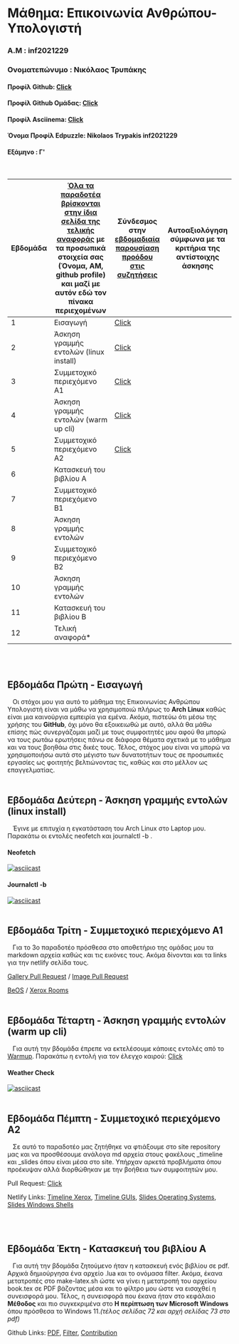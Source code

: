 # Μάθημα: Επικοινωνία Ανθρώπου-Υπολογιστή

### Α.Μ : inf2021229

### Ονοματεπώνυμο : Νικόλαος Τρυπάκης

#### Προφίλ Github: [Click](https://github.com/inf2021229)

#### Προφίλ Github Ομάδας: [Click](https://github.com/ContattoContare)

#### Προφίλ Asciinema: [Click](https://asciinema.org/~inf2021229)

#### Όνομα Προφίλ Edpuzzle: Nikolaos Trypakis inf2021229

#### Εξάμηνο : Γ'

<br />

| Εβδομάδα | [Όλα τα παραδοτέα βρίσκονται στην ίδια σελίδα της τελικής αναφοράς](https://courses-ionio.github.io/help/deliverables/) με τα προσωπικά στοιχεία σας (Όνομα, ΑΜ, github profile) και μαζί με αυτόν εδώ τον πίνακα περιεχομένων | Σύνδεσμος στην [εβδομαδιαία παρουσίαση προόδου στις συζητήσεις](https://github.com/courses-ionio/help/discussions/categories/show-and-tell) | Αυτοαξιολόγηση σύμφωνα με τα κριτήρια της αντίστοιχης άσκησης |
| --- | --- | --- | --- |
| 1 | Εισαγωγή| [Click](https://github.com/courses-ionio/help/discussions/907) | |
| 2 | Άσκηση γραμμής εντολών (linux install) | [Click](https://github.com/courses-ionio/help/discussions/1075) | |
| 3 | Συμμετοχικό περιεχόμενο A1 | [Click](https://github.com/courses-ionio/help/discussions/1189) | |
| 4 | Άσκηση γραμμής εντολών (warm up cli) | [Click](https://github.com/courses-ionio/help/discussions/1347) | |
| 5 | Συμμετοχικό περιεχόμενο A2 | [Click](https://github.com/courses-ionio/help/discussions/1465) | |
| 6 | Κατασκευή του βιβλίου Α | | |
| 7 | Συμμετοχικό περιεχόμενο B1 | | |
| 8 | Άσκηση γραμμής εντολών | | |
| 9 | Συμμετοχικό περιεχόμενο B2 | | |
| 10 | Άσκηση γραμμής εντολών | | |
| 11 | Κατασκευή του βιβλίου Β | | |
| 12 | Τελική αναφορά* | | |


<br /><br />


## Εβδομάδα Πρώτη - Εισαγωγή

&nbsp;&nbsp;&nbsp;Οι στόχοι μου για αυτό το μάθημα της Επικοινωνίας Ανθρώπου Υπολογιστή είναι να μάθω να χρησιμοποιώ πλήρως το **Arch Linux** καθώς είναι μια καινούργια εμπειρία για εμένα. Ακόμα, πιστεύω ότι μέσω της χρήσης του **GitHub**, όχι μόνο θα εξοικειωθώ με αυτό, αλλά θα μάθω επίσης πώς συνεργάζομαι μαζί με τους συμφοιτητές μου αφού θα μπορώ να τους ρωτάω ερωτήσεις πάνω σε διάφορα θέματα σχετικά με το μάθημα και να τους βοηθάω στις δικές τους. Τέλος, στόχος μου είναι να μπορώ να χρησιμοποιήσω αυτά στο μέγιστο των δυνατοτήτων τους σε προσωπικές εργασίες ως φοιτητής βελτιώνοντας τις, καθώς και στο μέλλον ως επαγγελματίας. 
<br /><br /> 
## Εβδομάδα Δεύτερη - Άσκηση γραμμής εντολών (linux install)

&nbsp;&nbsp;&nbsp;Έγινε με επιτυχία η εγκατάσταση του Arch Linux στο Laptop μου. Παρακάτω οι εντολές neofetch και journalctl -b .
#### Neofetch
[![asciicast](https://asciinema.org/a/zsxJENp82U8YMmuD64Cjjgxl1.svg)](https://asciinema.org/a/zsxJENp82U8YMmuD64Cjjgxl1)
#### Journalctl -b
[![asciicast](https://asciinema.org/a/LnLguFpOPayrnnzHO9l2mG0kB.svg)](https://asciinema.org/a/LnLguFpOPayrnnzHO9l2mG0kB)
<br /><br /> 
## Εβδομάδα Τρίτη - Συμμετοχικό περιεχόμενο A1

&nbsp;&nbsp;&nbsp;Για το 3ο παραδοτέο πρόσθεσα στο αποθετήριο της ομάδας μου τα markdown αρχεία καθώς και τις εικόνες τους. Ακόμα δίνονται και τα links για την netlify σελίδα τους.

[Gallery Pull Request](https://github.com/ContattoContare/_gallery/pull/1) / [Image Pull Request](https://github.com/ContattoContare/images/pull/1)

[BeOS](https://inf2021229.netlify.app/gallery/beos/) / [Xerox Rooms](https://inf2021229.netlify.app/gallery/xerox-rooms/)
<br /><br /> 
## Εβδομάδα Τέταρτη - Άσκηση γραμμής εντολών (warm up cli)

&nbsp;&nbsp;&nbsp;Για αυτή την βδομάδα έπρεπε να εκτελέσουμε κάποιες εντολές από το [Warmup](https://github.com/epidrome/dokey#warmup). Παρακάτω η εντολή για τον έλεγχο καιρού: [Click](https://asciinema.org/a/WYQ20HIDrUNxasEkYFPl5921y)
#### Weather Check
[![asciicast](https://asciinema.org/a/WYQ20HIDrUNxasEkYFPl5921y.svg)](https://asciinema.org/a/WYQ20HIDrUNxasEkYFPl5921y)
<br /><br /> 
## Εβδομάδα Πέμπτη - Συμμετοχικό περιεχόμενο A2

&nbsp;&nbsp;&nbsp;Σε αυτό το παραδοτέο μας ζητήθηκε να φτιάξουμε στο site repository μας και να προσθέσουμε ανάλογα md αρχεία στους φακέλους _timeline και _slides όπου είναι μέσα στο site. Υπήρχαν αρκετά προβλήματα όπου προέκυψαν αλλά διορθώθηκαν με την βοήθεια των συμφοιτητών μου.

Pull Request: 
[Click](https://github.com/ContattoContare/site/pull/1)

Netlify Links:
[Timeline Xerox](https://inf2021229.netlify.app/timeline/evolution-of-xerox-corp/),
[Timeline GUIs](https://inf2021229.netlify.app/timeline/gui/),
[Slides Operating Systems](https://inf2021229.netlify.app/slides/operating-systems/),
[Slides Windows Shells](https://inf2021229.netlify.app/slides/windows-shells/)

<br /><br /> 
## Εβδομάδα Έκτη - Κατασκευή του βιβλίου Α

&nbsp;&nbsp;&nbsp;Για αυτή την βδομάδα ζητούμενο ήταν η κατασκευή ενός βιβλίου σε pdf. Αρχικά δημιούργησα ένα αρχείο .lua και το ονόμασα filter. Ακόμα, έκανα μετατροπές στο make-latex.sh ώστε να γίνει η μετατροπή του αρχείου book.tex σε PDF βάζοντας μέσα και το φίλτρο μου ώστε να εισαχθεί η συνεισφορά μου. Τέλος, η συνεισφορά που έκανα ήταν στο κεφάλαιο **Μέθοδος** και πιο συγκεκριμένα στο  **Η περίπτωση των Microsoft Windows** όπου πρόσθεσα το Windows 11._(τέλος σελίδας 72 και αρχή σελίδας 73 στο pdf)_

Github Links: [PDF](https://github.com/inf2021229/kallipos/blob/master/book.pdf),
[Filter](https://github.com/inf2021229/kallipos/blob/master/filter.lua),
[Contribution](https://github.com/inf2021229/kallipos/blob/master/contribution/windows11.md)

